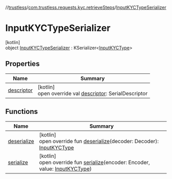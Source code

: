 //[trustless](../../../index.md)/[com.trustless.requests.kyc.retrieveSteps](../index.md)/[InputKYCTypeSerializer](index.md)

# InputKYCTypeSerializer

[kotlin]\
object [InputKYCTypeSerializer](index.md) : KSerializer&lt;[InputKYCType](../-input-k-y-c-type/index.md)&gt;

## Properties

| Name | Summary |
|---|---|
| [descriptor](descriptor.md) | [kotlin]<br>open override val [descriptor](descriptor.md): SerialDescriptor |

## Functions

| Name | Summary |
|---|---|
| [deserialize](deserialize.md) | [kotlin]<br>open override fun [deserialize](deserialize.md)(decoder: Decoder): [InputKYCType](../-input-k-y-c-type/index.md) |
| [serialize](serialize.md) | [kotlin]<br>open override fun [serialize](serialize.md)(encoder: Encoder, value: [InputKYCType](../-input-k-y-c-type/index.md)) |

